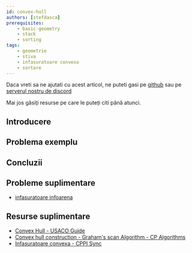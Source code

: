 ```yaml
---
id: convex-hull
authors: [stefdasca]
prerequisites:
    - basic-geometry
    - stack
    - sorting
tags:
    - geometrie
    - stiva
    - infasuratoare convexa
    - sortare
---
```


Daca vreti sa ne ajutati cu acest articol, ne puteti gasi pe
[github](https://github.com/roalgo-discord/arhiva-educationala) sau pe [serverul
nostru de discord](https://discord.gg/vdDRSmg3fC)

Mai jos găsiți resurse pe care le puteți citi până atunci.

## Introducere

## Problema exemplu

## Concluzii

## Probleme suplimentare

- [infasuratoare infoarena](https://infoarena.ro/problema/infasuratoare)

## Resurse suplimentare

- [Convex Hull - USACO Guide](https://usaco.guide/plat/convex-hull)
- [Convex hull construction - Graham's scan Algorithm - CP
  Algorithms](https://cp-algorithms.com/geometry/convex-hull.html)
- [Infasuratoare convexa - CPPI Sync](https://cppi.sync.ro/materia/nf_ur_toarea_convex.html)
